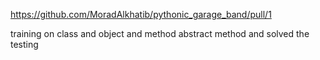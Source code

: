 https://github.com/MoradAlkhatib/pythonic_garage_band/pull/1



training on class and object and method abstract 
method and solved the testing 
